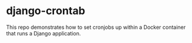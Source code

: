 # django-crontab
This repo demonstrates how to set cronjobs up within a Docker container that runs a Django application.
